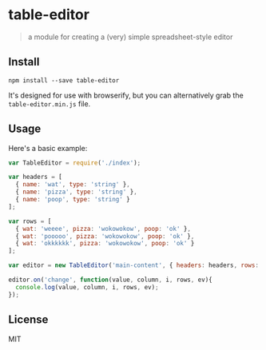 # table-editor
> a module for creating a (very) simple spreadsheet-style editor

## Install

```
npm install --save table-editor
```

It's designed for use with browserify, but you can alternatively grab the `table-editor.min.js` file.

## Usage

Here's a basic example:

```js
var TableEditor = require('./index');

var headers = [
  { name: 'wat', type: 'string' },
  { name: 'pizza', type: 'string' },
  { name: 'poop', type: 'string' }
];

var rows = [
  { wat: 'weeee', pizza: 'wokowokow', poop: 'ok' },
  { wat: 'pooooo', pizza: 'wokowokow', poop: 'ok' },
  { wat: 'okkkkkk', pizza: 'wokowokow', poop: 'ok' }
];

var editor = new TableEditor('main-content', { headers: headers, rows: rows });

editor.on('change', function(value, column, i, rows, ev){
  console.log(value, column, i, rows, ev);
});
```

## License
MIT